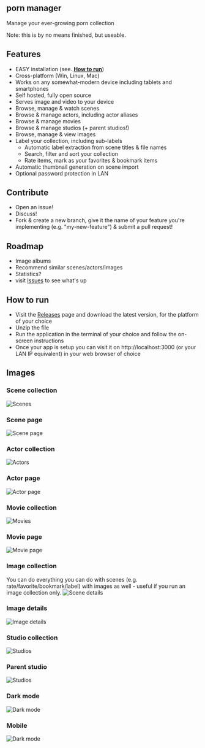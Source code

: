 ## porn manager
Manage your ever-growing porn collection

Note: this is by no means finished, but useable.

## Features
- EASY installation (see. [**How to run**](https://github.com/boi123212321/porn-manager#how-to-run))
- Cross-platform (Win, Linux, Mac)
- Works on any somewhat-modern device including tablets and smartphones
- Self hosted, fully open source
- Serves image and video to your device
- Browse, manage & watch scenes
- Browse & manage actors, including actor aliases
- Browse & manage movies
- Browse & manage studios (+ parent studios!)
- Browse, manage & view images
- Label your collection, including sub-labels
  - Automatic label extraction from scene titles & file names
  - Search, filter and sort your collection
  - Rate items, mark as your favorites & bookmark items
- Automatic thumbnail generation on scene import
- Optional password protection in LAN

## Contribute
- Open an issue!
- Discuss!
- Fork & create a new branch, give it the name of your feature you're implementing (e.g. "my-new-feature") & submit a pull request!

## Roadmap
- Image albums
- Recommend similar scenes/actors/images
- Statistics?
- visit [Issues](https://github.com/boi123212321/porn-manager/issues) to see what's up

## How to run
- Visit the [Releases](https://github.com/boi123212321/porn-manager/releases) page and download the latest version, for the platform of your choice
- Unzip the file
- Run the application in the terminal of your choice and follow the on-screen instructions
- Once your app is setup you can visit it on http://localhost:3000 (or your LAN IP equivalent) in your web browser of choice

## Images

### Scene collection
![Scenes](/doc/img/scene_collection.jpg)

### Scene page
![Scene page](/doc/img/scene_details.jpg)

### Actor collection
![Actors](/doc/img/actor_collection.jpg)

### Actor page
![Actor page](/doc/img/actor_details.jpg)

### Movie collection
![Movies](/doc/img/movie_collection.jpg)

### Movie page
![Movie page](/doc/img/movie_details.jpg)

### Image collection
You can do everything you can do with scenes (e.g. rate/favorite/bookmark/label) with images as well - useful if you run an image collection only.
![Scene details](/doc/img/image_collection.jpg)

### Image details
![Image details](/doc/img/image_details.jpg)

### Studio collection
![Studios](/doc/img/studio_collection.jpg)

### Parent studio
![Studios](/doc/img/parent_studio.jpg)

### Dark mode
![Dark mode](/doc/img/darkmode.jpg)

### Mobile
![Dark mode](/doc/img/mobile.jpg)